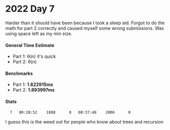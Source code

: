 # 2022 Day 7

Harder than it should have been because I took a sleep aid.
Forgot to do the math for part 2 correctly and caused myself some wrong submissions. Was using space left as my min size.

#### General Time Estimate
- Part 1: θ(n) it's quick
- Part 2: θ(n)

#### Benchmarks
- Part 1: **1.622915ms**
- Part 2: **1.893997ms**

#### Stats
```
  7   00:28:52    1888      0   00:37:48    2006      0
```
I guess this is the weed out for people who know about trees and recursion